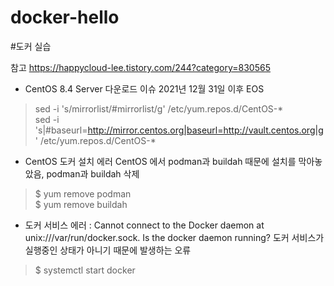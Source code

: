 # docker-hello

#도커 실습

참고
https://happycloud-lee.tistory.com/244?category=830565

- CentOS 8.4 Server 다운로드 이슈
2021년 12월 31일 이후 EOS
> sed -i 's/mirrorlist/#mirrorlist/g' /etc/yum.repos.d/CentOS-* <br />
> sed -i 's|#baseurl=http://mirror.centos.org|baseurl=http://vault.centos.org|g' /etc/yum.repos.d/CentOS-*

- CentOS 도커 설치 에러
CentOS 에서 podman과 buildah 때문에 설치를 막아놓았음, podman과 buildah 삭제
> $ yum remove podman <br />
> $ yum remove buildah

- 도커 서비스 에러 : Cannot connect to the Docker daemon at unix:///var/run/docker.sock. Is the docker daemon running?
도커 서비스가 실행중인 상태가 아니기 때문에 발생하는 오류
> $ systemctl start docker
